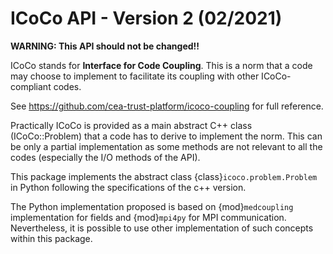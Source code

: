 # ICoCo API - Version 2 (02/2021)

**WARNING: This API should not be changed!!**

ICoCo stands for **Interface for Code Coupling**. This is a norm that a code may choose
to implement to facilitate its coupling with other ICoCo-compliant codes.

See https://github.com/cea-trust-platform/icoco-coupling for full reference.

Practically ICoCo is provided as a main abstract C++ class (ICoCo::Problem) that a code has
to derive to implement the norm. This can be only a partial implementation as some methods
are not relevant to all the codes (especially the I/O methods of the API).

This package implements the abstract class {class}`icoco.problem.Problem` in Python following the
specifications of the c++ version.

The Python implementation proposed is based on {mod}`medcoupling` implementation for fields and {mod}`mpi4py` for MPI
communication. Nevertheless, it is possible to use other implementation of such concepts within this
package.
